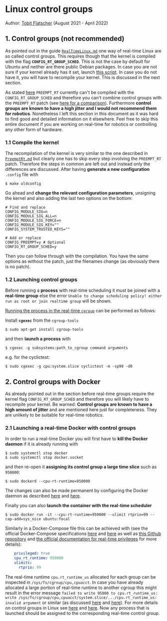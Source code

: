 # Linux control groups

Author: [Tobit Flatscher](https://github.com/2b-t) (August 2021 - April 2022)



## 1. Control groups (not recommended)

As pointed out in the guide [`RealTimeLinux.md`](./RealTimeLinux.md) one way of real-time Linux are so called control groups. This requires though that the kernel is compiled with the flag **`CONFIG_RT_GROUP_SCHED`**. This is not the case by default for Ubuntu and neither are there public Debian packages. In case you are not sure if your kernel already has it set, launch [this script](https://raw.githubusercontent.com/docker/docker/master/contrib/check-config.sh). In case you do not have it, you will have to recompile your kernel. This is discussed in the next section.

As stated [here](https://wiki.linuxfoundation.org/realtime/documentation/known_limitations) `PREEMPT_RT` currently can't be compiled with the `CONFIG_RT_GROUP_SCHED` and therefore you can't combine control groups with the `PREEMPT_RT` patch (see [here for a comparison](https://stackoverflow.com/questions/62932857/difference-between-config-rt-group-sched-and-preempt-rt)). Furthermore **control groups are known to have a high jitter and I would not recommend them for robotics**. Nonetheless I left this section in this document as it was hard to find good and detailed information on it elsewhere. Feel free to skip this entire document if you are working on real-time for robotics or controlling any other form of hardware.

### 1.1 Compile the kernel

The recompilation of the kernel is very similar to the one described in [`PreemptRt.md`](./PreemptRt.md) but clearly one has to skip every step involving the `PREEMPT_RT` patch. Therefore the steps in common are left out and instead only the differences are discussed. After having **generate a new configuration** `.config` file with

```shell
$ make oldconfig
```

Go ahead and **change the relevant configuration parameters**, unsigning the kernel and also adding the last two options on the bottom:

```shell
# Find and replace
CONFIG_MODULE_SIG=n
CONFIG_MODULE_SIG_ALL=n
CONFIG_MODULE_SIG_FORCE=n
CONFIG_MODULE_SIG_KEY=""
CONFIG_SYSTEM_TRUSTED_KEYS=""

# Add or replace
CONFIG_PREEMPT=y # Optional
CONFIG_RT_GROUP_SCHED=y
```

Then you can follow through with the compilation. You have the same options as without the patch, just the filenames change (as obviously there is no patch).

### 1.2 Launching control groups

Before running a **process** with real-time scheduling it must be joined with a **real-time group** else the error `Unable to change scheduling policy! either run as root or join realtime group` will be shown.

[Running the process in the real-time `cgroup`](https://stackoverflow.com/a/60665456) can be performed as follows:

Install **`cgexec`** from the `cgroup-tools`

```shell
$ sudo apt-get install cgroup-tools
```

and then **launch a process** with

```shell
$ cgexec -g subsystems:path_to_cgroup command arguments
```

e.g. for the cyclictest:

```shell
$ sudo cgexec -g cpu:system.slice cyclictest -m -sp99 -d0
```

## 2. Control groups with Docker

As already pointed out in the section before real-time groups require the kernel flag `CONFIG_RT_GROUP_SCHED` and therefore you will likely have to recompile your kernel. Be warned: **Control groups are known to have a high amount of jitter** and are mentioned here just for completeness. They are unlikely to be suitable for real-time robotics.

### 2.1 Launching a real-time Docker with control groups

In order to run a real-time Docker you will first have to **kill the Docker daemon** if it is already running with

```shell
$ sudo systemctl stop docker
$ sudo systemctl stop docker.socket
```

and then re-open it **assigning its control group a large time slice** such as `950000`:

```shell
$ sudo dockerd --cpu-rt-runtime=950000
```

The changes can also be made permanent by configuring the Docker daemon as described [here](https://docs.docker.com/config/containers/resource_constraints/#configure-the-docker-daemon) and [here](https://docs.docker.com/config/daemon/).

Finally you can also **launch the container with the real-time scheduler**

```shell
$ sudo docker run -it --cpu-rt-runtime=950000 --ulimit rtprio=99 --cap-add=sys_nice ubuntu:focal
```

Similarly in a Docker-Compose file this can be achieved with (see the official Docker-Compose specifications [here](https://github.com/compose-spec/compose-spec/blob/master/spec.md#cpu_rt_runtime) and [here](https://github.com/compose-spec/compose-spec/blob/master/spec.md#ulimits) as well as [this Github repository](https://github.com/ba-st/docker-pharo/blob/master/docs/rtprio.md) and [the official documentation for real-time privileges](https://docs.docker.com/engine/reference/run/#runtime-privilege-and-linux-capabilities) for more details):

```yml
    privileged: true
    cpu_rt_runtime: 950000
    ulimits:
      rtprio: 99
```

The real-time runtime `cpu.rt_runtime_us` allocated for each group can be inspected in `/sys/fs/cgroup/cpu,cpuacct`. In case you have already allocated a large portion of real-time runtime to another cgroup this might result in the error message `failed to write 95000 to cpu.rt_runtime_us: write /sys/fs/cgroup/cpu,cpuacct/system.slice/.../cpu.rt_runtime_us: invalid argument` or similar (as discussed [here](https://stackoverflow.com/questions/28493333/error-writing-to-cgroup-parameter-cpu-rt-runtime-us) and [here](https://github.com/moby/moby/issues/31411)). For more details on control groups in Linux see [here](https://www.kernel.org/doc/html/latest/scheduler/sched-rt-group.html) and [here](https://www.kernel.org/doc/html/latest/admin-guide/cgroup-v1/cgroups.html). Now any process that is launched should be assigned to the corresponding real-time control group.
